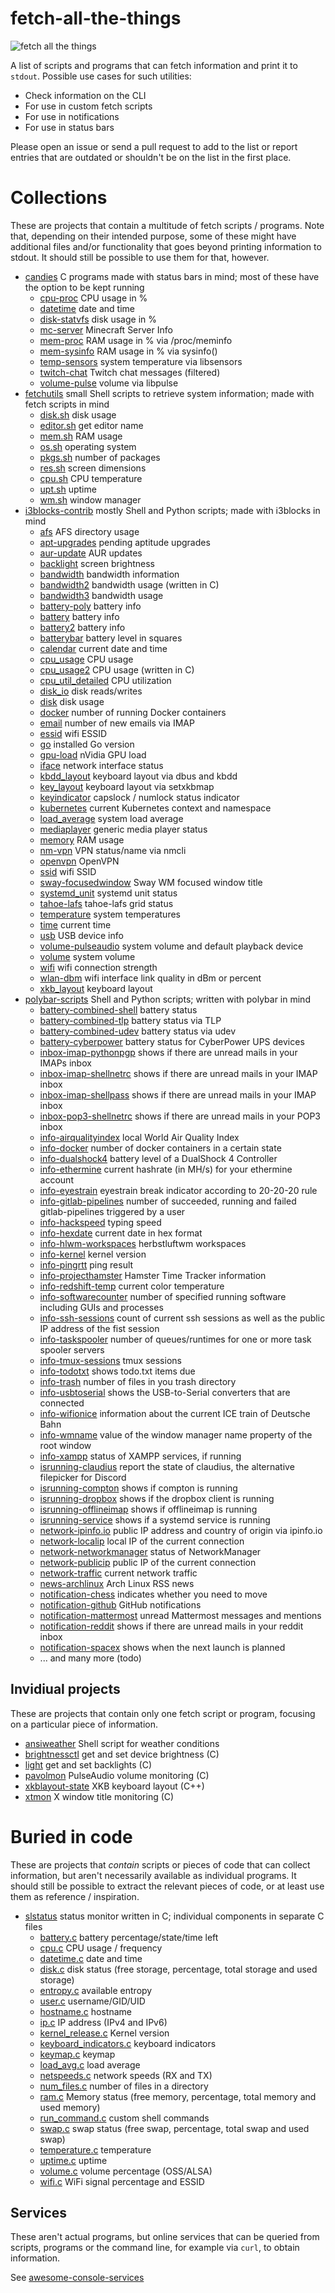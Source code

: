 # fetch-all-the-things 

![fetch all the things](fetch-all-the-things.png)

A list of scripts and programs that can fetch information and print it to `stdout`. Possible use cases for such utilities:

- Check information on the CLI
- For use in custom fetch scripts
- For use in notifications
- For use in status bars

Please open an issue or send a pull request to add to the list or report entries that are outdated or shouldn't be on the list in the first place.

# Collections

These are projects that contain a multitude of fetch scripts / programs. Note that, depending on their intended purpose, some of these might have additional files and/or functionality that goes beyond printing information to stdout. It should still be possible to use them for that, however.

- [candies](https://github.com/domsson/candies) C programs made with status bars in mind; most of these have the option to be kept running
  - [cpu-proc](https://github.com/domsson/candies/tree/master/cpu-proc) CPU usage in %
  - [datetime](https://github.com/domsson/candies/tree/master/datetime) date and time
  - [disk-statvfs](https://github.com/domsson/candies/tree/master/disk-statvfs) disk usage in %
  - [mc-server](https://github.com/domsson/candies/tree/master/mc-server) Minecraft Server Info
  - [mem-proc](https://github.com/domsson/candies/tree/master/mem-proc) RAM usage in % via /proc/meminfo
  - [mem-sysinfo](https://github.com/domsson/candies/tree/master/mem-sysinfo) RAM usage in % via sysinfo()
  - [temp-sensors](https://github.com/domsson/candies/tree/master/temp-sensors) system temperature via libsensors
  - [twitch-chat](https://github.com/domsson/candies/tree/master/twitch-chat) Twitch chat messages (filtered)
  - [volume-pulse](https://github.com/domsson/candies/tree/master/volume-pulse) volume via libpulse
- [fetchutils](https://github.com/lptstr/fetchutils) small Shell scripts to retrieve system information; made with fetch scripts in mind
  - [disk.sh](https://github.com/lptstr/fetchutils/blob/master/src/disk.sh) disk usage
  - [editor.sh](https://github.com/lptstr/fetchutils/blob/master/src/editor.sh) get editor name
  - [mem.sh](https://github.com/lptstr/fetchutils/blob/master/src/mem.sh) RAM usage
  - [os.sh](https://github.com/lptstr/fetchutils/blob/master/src/os.sh) operating system
  - [pkgs.sh](https://github.com/lptstr/fetchutils/blob/master/src/pkgs.sh) number of packages
  - [res.sh](https://github.com/lptstr/fetchutils/blob/master/src/res.sh) screen dimensions
  - [cpu.sh](https://github.com/lptstr/fetchutils/blob/master/src/temp.sh) CPU temperature
  - [upt.sh](https://github.com/lptstr/fetchutils/blob/master/src/upt.sh) uptime
  - [wm.sh](https://github.com/lptstr/fetchutils/blob/master/src/wm.sh) window manager
- [i3blocks-contrib](https://github.com/vivien/i3blocks-contrib) mostly Shell and Python scripts; made with i3blocks in mind
  - [afs](https://github.com/vivien/i3blocks-contrib/tree/master/afs) AFS directory usage
  - [apt-upgrades](https://github.com/vivien/i3blocks-contrib/tree/master/apt-upgrades) pending aptitude upgrades
  - [aur-update](https://github.com/vivien/i3blocks-contrib/tree/master/arch-update) AUR updates
  - [backlight](https://github.com/vivien/i3blocks-contrib/tree/master/backlight) screen brightness
  - [bandwidth](https://github.com/vivien/i3blocks-contrib/tree/master/bandwidth) bandwidth information
  - [bandwidth2](https://github.com/vivien/i3blocks-contrib/tree/master/bandwidth2) bandwidth usage (written in C)
  - [bandwidth3](https://github.com/vivien/i3blocks-contrib/tree/master/bandwidth3) bandwidth usage
  - [battery-poly](https://github.com/vivien/i3blocks-contrib/tree/master/battery-poly) battery info
  - [battery](https://github.com/vivien/i3blocks-contrib/tree/master/battery) battery info
  - [battery2](https://github.com/vivien/i3blocks-contrib/tree/master/battery2) battery info
  - [batterybar](https://github.com/vivien/i3blocks-contrib/tree/master/batterybar) battery level in squares
  - [calendar](https://github.com/vivien/i3blocks-contrib/tree/master/calendar) current date and time
  - [cpu\_usage](https://github.com/vivien/i3blocks-contrib/tree/master/cpu_usage) CPU usage
  - [cpu\_usage2](https://github.com/vivien/i3blocks-contrib/tree/master/cpu_usage2) CPU usage (written in C)
  - [cpu\_util\_detailed](https://github.com/vivien/i3blocks-contrib/tree/master/cpu_util_detailed) CPU utilization
  - [disk\_io](https://github.com/vivien/i3blocks-contrib/tree/master/disk-io) disk reads/writes
  - [disk](https://github.com/vivien/i3blocks-contrib/tree/master/disk) disk usage
  - [docker](https://github.com/vivien/i3blocks-contrib/tree/master/docker) number of running Docker containers
  - [email](https://github.com/vivien/i3blocks-contrib/tree/master/email) number of new emails via IMAP
  - [essid](https://github.com/vivien/i3blocks-contrib/tree/master/essid) wifi ESSID
  - [go](https://github.com/vivien/i3blocks-contrib/tree/master/go) installed Go version
  - [gpu-load](https://github.com/vivien/i3blocks-contrib/tree/master/gpu-load) nVidia GPU load
  - [iface](https://github.com/vivien/i3blocks-contrib/tree/master/iface) network interface status
  - [kbdd\_layout](https://github.com/vivien/i3blocks-contrib/tree/master/kbdd_layout) keyboard layout via dbus and kbdd
  - [key\_layout](https://github.com/vivien/i3blocks-contrib/tree/master/key_layout) keyboard layout via setxkbmap
  - [keyindicator](https://github.com/vivien/i3blocks-contrib/tree/master/keyindicator) capslock / numlock status indicator
  - [kubernetes](https://github.com/vivien/i3blocks-contrib/tree/master/kubernetes) current Kubernetes context and namespace
  - [load\_average](https://github.com/vivien/i3blocks-contrib/tree/master/load_average) system load average
  - [mediaplayer](https://github.com/vivien/i3blocks-contrib/tree/master/mediaplayer) generic media player status
  - [memory](https://github.com/vivien/i3blocks-contrib/tree/master/memory) RAM usage
  - [nm-vpn](https://github.com/vivien/i3blocks-contrib/tree/master/nm-vpn) VPN status/name via nmcli
  - [openvpn](https://github.com/vivien/i3blocks-contrib/tree/master/openvpn) OpenVPN
  - [ssid](https://github.com/vivien/i3blocks-contrib/tree/master/ssid) wifi SSID
  - [sway-focusedwindow](https://github.com/vivien/i3blocks-contrib/tree/master/sway-focusedwindow) Sway WM focused window title
  - [systemd\_unit](https://github.com/vivien/i3blocks-contrib/tree/master/systemd_unit) systemd unit status
  - [tahoe-lafs](https://github.com/vivien/i3blocks-contrib/tree/master/tahoe-lafs) tahoe-lafs grid status
  - [temperature](https://github.com/vivien/i3blocks-contrib/tree/master/temperature) system temperatures
  - [time](https://github.com/vivien/i3blocks-contrib/tree/master/time) current time
  - [usb](https://github.com/vivien/i3blocks-contrib/tree/master/usb) USB device info
  - [volume-pulseaudio](https://github.com/vivien/i3blocks-contrib/tree/master/volume-pulseaudio) system volume and default playback device
  - [volume](https://github.com/vivien/i3blocks-contrib/tree/master/volume) system volume
  - [wifi](https://github.com/vivien/i3blocks-contrib/tree/master/wifi) wifi connection strength
  - [wlan-dbm](https://github.com/vivien/i3blocks-contrib/tree/master/wlan-dbm) wifi interface link quality in dBm or percent
  - [xkb\_layout](https://github.com/vivien/i3blocks-contrib/tree/master/xkb_layout) keyboard layout
- [polybar-scripts](https://github.com/polybar/polybar-scripts) Shell and Python scripts; written with polybar in mind
  - [battery-combined-shell](https://github.com/polybar/polybar-scripts/tree/master/polybar-scripts/battery-combined-shell) battery status
  - [battery-combined-tlp](https://github.com/polybar/polybar-scripts/tree/master/polybar-scripts/battery-combined-tlp) battery status via TLP
  - [battery-combined-udev](https://github.com/polybar/polybar-scripts/tree/master/polybar-scripts/battery-combined-udev) battery status via udev
  - [battery-cyberpower](https://github.com/polybar/polybar-scripts/tree/master/polybar-scripts/battery-cyberpower) battery status for CyberPower UPS devices
  - [inbox-imap-pythonpgp](https://github.com/polybar/polybar-scripts/tree/master/polybar-scripts/inbox-imap-pythongpg) shows if there are unread mails in your IMAPs inbox
  - [inbox-imap-shellnetrc](https://github.com/polybar/polybar-scripts/tree/master/polybar-scripts/inbox-imap-shellnetrc) shows if there are unread mails in your IMAP inbox
  - [inbox-imap-shellpass](https://github.com/polybar/polybar-scripts/tree/master/polybar-scripts/inbox-imap-shellpass) shows if there are unread mails in your IMAP inbox
  - [inbox-pop3-shellnetrc](https://github.com/polybar/polybar-scripts/tree/master/polybar-scripts/inbox-pop3-shellnetrc) shows if there are unread mails in your POP3 inbox
  - [info-airqualityindex](https://github.com/polybar/polybar-scripts/tree/master/polybar-scripts/info-airqualityindex) local World Air Quality Index
  - [info-docker](https://github.com/polybar/polybar-scripts/tree/master/polybar-scripts/info-docker) number of docker containers in a certain state
  - [info-dualshock4](https://github.com/polybar/polybar-scripts/tree/master/polybar-scripts/info-dualshock4) battery level of a DualShock 4 Controller
  - [info-ethermine](https://github.com/polybar/polybar-scripts/tree/master/polybar-scripts/info-ethermine) current hashrate (in MH/s) for your ethermine account
  - [info-eyestrain](https://github.com/polybar/polybar-scripts/tree/master/polybar-scripts/info-eyestrain) eyestrain break indicator according to 20-20-20 rule
  - [info-gitlab-pipelines](https://github.com/polybar/polybar-scripts/tree/master/polybar-scripts/info-gitlab-pipelines) number of succeeded, running and failed gitlab-pipelines triggered by a user
  - [info-hackspeed](https://github.com/polybar/polybar-scripts/tree/master/polybar-scripts/info-hackspeed) typing speed
  - [info-hexdate](https://github.com/polybar/polybar-scripts/tree/master/polybar-scripts/info-hexdate) current date in hex format
  - [info-hlwm-workspaces](https://github.com/polybar/polybar-scripts/tree/master/polybar-scripts/info-hlwm-workspaces) herbstluftwm workspaces
  - [info-kernel](https://github.com/polybar/polybar-scripts/tree/master/polybar-scripts/info-kernel) kernel version
  - [info-pingrtt](https://github.com/polybar/polybar-scripts/tree/master/polybar-scripts/info-pingrtt) ping result
  - [info-projecthamster](https://github.com/polybar/polybar-scripts/tree/master/polybar-scripts/info-projecthamster) Hamster Time Tracker information
  - [info-redshift-temp](https://github.com/polybar/polybar-scripts/tree/master/polybar-scripts/info-redshift-temp) current color temperature
  - [info-softwarecounter](https://github.com/polybar/polybar-scripts/tree/master/polybar-scripts/info-softwarecounter) number of specified running software including GUIs and processes
  - [info-ssh-sessions](https://github.com/polybar/polybar-scripts/tree/master/polybar-scripts/info-ssh-sessions) count of current ssh sessions as well as the public IP address of the fist session
  - [info-taskspooler](https://github.com/polybar/polybar-scripts/tree/master/polybar-scripts/info-taskspooler) number of queues/runtimes for one or more task spooler servers
  - [info-tmux-sessions](https://github.com/polybar/polybar-scripts/tree/master/polybar-scripts/info-tmux-sessions) tmux sessions
  - [info-todotxt](https://github.com/polybar/polybar-scripts/tree/master/polybar-scripts/info-todotxt) shows todo.txt items due
  - [info-trash](https://github.com/polybar/polybar-scripts/tree/master/polybar-scripts/info-trash) number of files in you trash directory
  - [info-usbtoserial](https://github.com/polybar/polybar-scripts/tree/master/polybar-scripts/info-usbtoserial) shows the USB-to-Serial converters that are connected
  - [info-wifionice](https://github.com/polybar/polybar-scripts/tree/master/polybar-scripts/info-wifionice) information about the current ICE train of Deutsche Bahn
  - [info-wmname](https://github.com/polybar/polybar-scripts/tree/master/polybar-scripts/info-wmname) value of the window manager name property of the root window
  - [info-xampp](https://github.com/polybar/polybar-scripts/tree/master/polybar-scripts/info-xampp) status of XAMPP services, if running
  - [isrunning-claudius](https://github.com/polybar/polybar-scripts/tree/master/polybar-scripts/isrunning-claudius) report the state of claudius, the alternative filepicker for Discord
  - [isrunning-compton](https://github.com/polybar/polybar-scripts/tree/master/polybar-scripts/isrunning-compton) shows if compton is running
  - [isrunning-dropbox](https://github.com/polybar/polybar-scripts/tree/master/polybar-scripts/isrunning-dropbox) shows if the dropbox client is running
  - [isrunning-offlineimap](https://github.com/polybar/polybar-scripts/tree/master/polybar-scripts/isrunning-offlineimap) shows if offlineimap is running
  - [isrunning-service](https://github.com/polybar/polybar-scripts/tree/master/polybar-scripts/isrunning-service) shows if a systemd service is running
  - [network-ipinfo.io](https://github.com/polybar/polybar-scripts/tree/master/polybar-scripts/network-ipinfo.io) public IP address and country of origin via ipinfo.io
  - [network-localip](https://github.com/polybar/polybar-scripts/tree/master/polybar-scripts/network-localip) local IP of the current connection
  - [network-networkmanager](https://github.com/polybar/polybar-scripts/tree/master/polybar-scripts/network-networkmanager) status of NetworkManager
  - [network-publicip](https://github.com/polybar/polybar-scripts/tree/master/polybar-scripts/network-publicip) public IP of the current connection
  - [network-traffic](https://github.com/polybar/polybar-scripts/tree/master/polybar-scripts/network-traffic) current network traffic
  - [news-archlinux](https://github.com/polybar/polybar-scripts/tree/master/polybar-scripts/news-archlinux) Arch Linux RSS news
  - [notification-chess](https://github.com/polybar/polybar-scripts/tree/master/polybar-scripts/notification-chess) indicates whether you need to move
  - [notification-github](https://github.com/polybar/polybar-scripts/tree/master/polybar-scripts/notification-github) GitHub notifications
  - [notification-mattermost](https://github.com/polybar/polybar-scripts/tree/master/polybar-scripts/notification-mattermost) unread Mattermost messages and mentions
  - [notification-reddit](https://github.com/polybar/polybar-scripts/tree/master/polybar-scripts/notification-reddit) shows if there are unread mails in your reddit inbox
  - [notification-spacex](https://github.com/polybar/polybar-scripts/tree/master/polybar-scripts/notification-spacex) shows when the next launch is planned
  - ... and many more (todo)

## Invidiual projects

These are projects that contain only one fetch script or program, focusing on a particular piece of information.

- [ansiweather](https://github.com/fcambus/ansiweather) Shell script for weather conditions
- [brightnessctl](https://github.com/Hummer12007/brightnessctl) get and set device brightness (C)
- [light](https://github.com/haikarainen/light) get and set backlights (C)
- [pavolmon](https://github.com/everard/pavolmon) PulseAudio volume monitoring (C)
- [xkblayout-state](https://github.com/nonpop/xkblayout-state) XKB keyboard layout (C++)
- [xtmon](https://github.com/vimist/xtmon) X window title monitoring (C)

# Buried in code

These are projects that _contain_ scripts or pieces of code that can collect information, but aren't necessarily available as individual programs. It should still be possible to extract the relevant pieces of code, or at least use them as reference / inspiration.

- [slstatus](https://github.com/drkhsh/slstatus) status monitor written in C; individual components in separate C files
  - [battery.c](https://github.com/drkhsh/slstatus/blob/master/components/battery.c) battery percentage/state/time left
  - [cpu.c](https://github.com/drkhsh/slstatus/blob/master/components/cpu.c) CPU usage / frequency
  - [datetime.c](https://github.com/drkhsh/slstatus/blob/master/components/datetime.c) date and time
  - [disk.c](https://github.com/drkhsh/slstatus/blob/master/components/disk.c) disk status (free storage, percentage, total storage and used storage)
  - [entropy.c](https://github.com/drkhsh/slstatus/blob/master/components/entropy.c) available entropy
  - [user.c](https://github.com/drkhsh/slstatus/blob/master/components/user.c) username/GID/UID
  - [hostname.c](https://github.com/drkhsh/slstatus/blob/master/components/hostname.c) hostname
  - [ip.c](https://github.com/drkhsh/slstatus/blob/master/components/ip.c) IP address (IPv4 and IPv6)
  - [kernel\_release.c](https://github.com/drkhsh/slstatus/blob/master/components/kernel_release.c) Kernel version
  - [keyboard\_indicators.c](https://github.com/drkhsh/slstatus/blob/master/components/keyboard_indicators.c) keyboard indicators
  - [keymap.c](https://github.com/drkhsh/slstatus/blob/master/components/keymap.c) keymap
  - [load\_avg.c](https://github.com/drkhsh/slstatus/blob/master/components/load_avg.c) load average
  - [netspeeds.c](https://github.com/drkhsh/slstatus/blob/master/components/netspeeds.c) network speeds (RX and TX)
  - [num\_files.c](https://github.com/drkhsh/slstatus/blob/master/components/num_files.c) number of files in a directory
  - [ram.c](https://github.com/drkhsh/slstatus/blob/master/components/ram.c) Memory status (free memory, percentage, total memory and used memory)
  - [run\_command.c](https://github.com/drkhsh/slstatus/blob/master/components/run_command.c) custom shell commands
  - [swap.c](https://github.com/drkhsh/slstatus/blob/master/components/swap.c) swap status (free swap, percentage, total swap and used swap)
  - [temperature.c](https://github.com/drkhsh/slstatus/blob/master/components/temperature.c) temperature
  - [uptime.c](https://github.com/drkhsh/slstatus/blob/master/components/uptime.c) uptime
  - [volume.c](https://github.com/drkhsh/slstatus/blob/master/components/volume.c) volume percentage (OSS/ALSA)
  - [wifi.c](https://github.com/drkhsh/slstatus/blob/master/components/wifi.c) WiFi signal percentage and ESSID

## Services

These aren't actual programs, but online services that can be queried from scripts, programs or the command line, for example via `curl`, to obtain information.

See [awesome-console-services](https://github.com/chubin/awesome-console-services)
